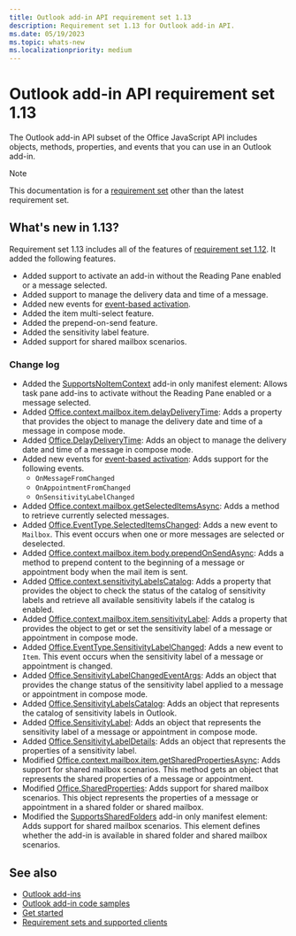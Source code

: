 ```yaml
---
title: Outlook add-in API requirement set 1.13
description: Requirement set 1.13 for Outlook add-in API.
ms.date: 05/19/2023
ms.topic: whats-new
ms.localizationpriority: medium
---
```


# Outlook add-in API requirement set 1.13

The Outlook add-in API subset of the Office JavaScript API includes objects, methods, properties, and events that you can use in an Outlook add-in.

> [!NOTE]
> This documentation is for a [requirement set](../outlook-api-requirement-sets.md) other than the latest requirement set.

## What's new in 1.13?

Requirement set 1.13 includes all of the features of [requirement set 1.12](../requirement-set-1.12/outlook-requirement-set-1.12.md). It added the following features.

- Added support to activate an add-in without the Reading Pane enabled or a message selected.
- Added support to manage the delivery data and time of a message.
- Added new events for [event-based activation](/office/dev/add-ins/develop/event-based-activation#supported-events).
- Added the item multi-select feature.
- Added the prepend-on-send feature.
- Added the sensitivity label feature.
- Added support for shared mailbox scenarios.

### Change log

- Added the [SupportsNoItemContext](/javascript/api/manifest/action?view=outlook-js-1.13&preserve-view=true#supportsnoitemcontext) add-in only manifest element: Allows task pane add-ins to activate without the Reading Pane enabled or a message selected.
- Added [Office.context.mailbox.item.delayDeliveryTime](office.context.mailbox.item.md#properties): Adds a property that provides the object to manage the delivery date and time of a message in compose mode.
- Added [Office.DelayDeliveryTime](/javascript/api/outlook/office.delaydeliverytime?view=outlook-js-1.13&preserve-view=true): Adds an object to manage the delivery date and time of a message in compose mode.
- Added new events for [event-based activation](/office/dev/add-ins/develop/event-based-activation#supported-events): Adds support for the following events.
  - `OnMessageFromChanged`
  - `OnAppointmentFromChanged`
  - `OnSensitivityLabelChanged`
- Added [Office.context.mailbox.getSelectedItemsAsync](office.context.mailbox.md#methods): Adds a method to retrieve currently selected messages.
- Added [Office.EventType.SelectedItemsChanged](/javascript/api/office/office.eventtype?view=outlook-js-1.13&preserve-view=true): Adds a new event to `Mailbox`. This event occurs when one or more messages are selected or deselected.
- Added [Office.context.mailbox.item.body.prependOnSendAsync](/javascript/api/outlook/office.body?view=outlook-js-1.13&preserve-view=true#outlook-office-body-prependonsendasync-member(1)): Adds a method to prepend content to the beginning of a message or appointment body when the mail item is sent.
- Added [Office.context.sensitivityLabelsCatalog](/javascript/api/office/office.context?view=outlook-js-1.13&preserve-view=true#office-office-context-sensitivitylabelscatalog-member): Adds a property that provides the object to check the status of the catalog of sensitivity labels and retrieve all available sensitivity labels if the catalog is enabled.
- Added [Office.context.mailbox.item.sensitivityLabel](office.context.mailbox.item.md#properties): Adds a property that provides the object to get or set the sensitivity label of a message or appointment in compose mode.
- Added [Office.EventType.SensitivityLabelChanged](/javascript/api/office/office.eventtype?view=outlook-js-1.13&preserve-view=true): Adds a new event to `Item`. This event occurs when the sensitivity label of a message or appointment is changed.
- Added [Office.SensitivityLabelChangedEventArgs](/javascript/api/outlook/office.sensitivitylabelchangedeventargs?view=outlook-js-1.13&preserve-view=true): Adds an object that provides the change status of the sensitivity label applied to a message or appointment in compose mode.
- Added [Office.SensitivityLabelsCatalog](/javascript/api/outlook/office.sensitivitylabelscatalog?view=outlook-js-1.13&preserve-view=true): Adds an object that represents the catalog of sensitivity labels in Outlook.
- Added [Office.SensitivityLabel](/javascript/api/outlook/office.sensitivitylabel?view=outlook-js-1.13&preserve-view=true): Adds an object that represents the sensitivity label of a message or appointment in compose mode.
- Added [Office.SensitivityLabelDetails](/javascript/api/outlook/office.sensitivitylabeldetails?view=outlook-js-1.13&preserve-view=true): Adds an object that represents the properties of a sensitivity label.
- Modified [Office.context.mailbox.item.getSharedPropertiesAsync](office.context.mailbox.item.md#methods): Adds support for shared mailbox scenarios. This method gets an object that represents the shared properties of a message or appointment.
- Modified [Office.SharedProperties](/javascript/api/outlook/office.sharedproperties?view=outlook-js-1.13&preserve-view=true): Adds support for shared mailbox scenarios. This object represents the properties of a message or appointment in a shared folder or shared mailbox.
- Modified the [SupportsSharedFolders](/javascript/api/manifest/supportssharedfolders?view=outlook-js-1.13&preserve-view=true) add-in only manifest element: Adds support for shared mailbox scenarios. This element defines whether the add-in is available in shared folder and shared mailbox scenarios.

## See also

- [Outlook add-ins](/office/dev/add-ins/outlook/outlook-add-ins-overview)
- [Outlook add-in code samples](https://developer.microsoft.com/outlook/gallery/?filterBy=Outlook,Samples,Add-ins)
- [Get started](/office/dev/add-ins/quickstarts/outlook-quickstart)
- [Requirement sets and supported clients](../outlook-api-requirement-sets.md)

